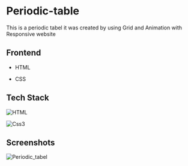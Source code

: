 
# Periodic-table

This is a periodic tabel it was created by using Grid and Animation with Responsive website


## Frontend

- HTML

- CSS


## Tech Stack

![HTML](https://img.shields.io/badge/HTML-239120?style=for-the-badge&logo=html5&logoColor=white)

![Css3](https://img.shields.io/badge/CSS3-1572B6?style=for-the-badge&logo=css3&logoColor=white)



## Screenshots

![Periodic_tabel](https://github.com/vetrikumar4/Periodic-tabel/assets/46168078/f85122fc-4fee-4331-aaf1-5ccb340dac6d)

